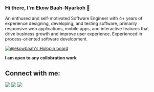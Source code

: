 
### Hi there, I'm [Ekow Baah-Nyarkoh](https://ekowbaah.dev) 👋

An enthused and self-motivated Software Engineer with 4+ years of experience designing, developing, and testing software, primarily responsive web applications, mobile apps, and interactive features that drive business growth and improve user experience. Experienced in process-oriented software development.



[![@ekowbaah's Holopin board](https://holopin.io/api/user/board?user=ekowbaah)](https://holopin.io/@ekowbaah)

 **I am open to any collobration work**

## Connect with me:

<p align = "center">

[<img src ="https://img.shields.io/badge/website-%23.svg?&style=for-the-badge&logo=www&logoColor=white%22&color=black">](https://ekowbaah.dev)
[<img src="https://img.shields.io/badge/twitter-%231DA1F2.svg?&style=for-the-badge&logo=twitter&logoColor=white&color=black" />](https://twitter.com/ekowgyan_) 
[<img src="https://img.shields.io/badge/linkedin-%2312100E.svg?&style=for-the-badge&logo=linkedin&logoColor=white&color=black" />](https://www.linkedin.com/in/ekowbaah/)
</p>
